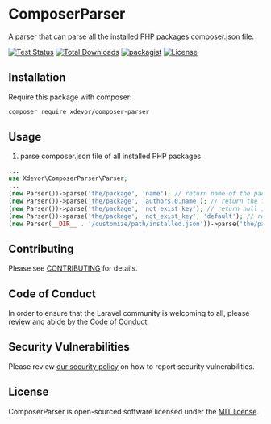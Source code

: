 # ComposerParser

A parser that can parse all the installed PHP packages composer.json file.

<p align="left">
    <a href="https://github.com/xdevor/composer-parser/actions"><img src="https://github.com/xdevor/composer-parser/actions/workflows/tests.yml/badge.svg" alt="Test Status"></a>
    <a href="https://packagist.org/packages/xdevor/composer-parser"><img src="https://poser.pugx.org/xdevor/composer-parser/d/total.svg" alt="Total Downloads"></a>
    <a href="https://packagist.org/packages/xdevor/composer-parser"><img src="https://img.shields.io/packagist/v/xdevor/composer-parser.svg?v=1.0.0" alt="packagist"></a>
    <a href="https://packagist.org/packages/xdevor/composer-parser"><img src="https://poser.pugx.org/xdevor/composer-parser/license.svg" alt="License"></a>
</p>

## Installation
Require this package with composer:
```bash
composer require xdevor/composer-parser
```

## Usage

1. parse composer.json file of all installed PHP packages
```php
...
use Xdevor\ComposerParser\Parser;
...
(new Parser())->parse('the/package', 'name'); // return name of the package
(new Parser())->parse('the/package', 'authors.0.name'); // return the first author name
(new Parser())->parse('the/package', 'not_exist_key'); // return null if key not exist
(new Parser())->parse('the/package', 'not_exist_key', 'default'); // return 'default' if key not exist
(new Parser(__DIR__ . '/customize/path/installed.json'))->parse('the/package', 'name'); // parse customize path
```

## Contributing

Please see [CONTRIBUTING](CONTRIBUTING.md) for details.

## Code of Conduct

In order to ensure that the Laravel community is welcoming to all, please review and abide by the [Code of Conduct](CODE_OF_CONDUCT.md).

## Security Vulnerabilities

Please review [our security policy](SECURITY.md) on how to report security vulnerabilities.

## License

ComposerParser is open-sourced software licensed under the [MIT license](LICENSE.md).
